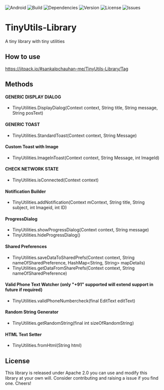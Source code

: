 ![Android](https://img.shields.io/badge/platform-Android-green.svg)
![Build](https://img.shields.io/badge/build-passing-green.svg)
![Dependencies](https://img.shields.io/hackage-deps/v/lens.svg)
![Version](https://img.shields.io/badge/version-0.1-green)
![License](https://img.shields.io/badge/license-Apache%202.0-blue.svg)
![Issues](https://img.shields.io/github/issues/sankalpchauhan-me/TinyUtils-Library)

# TinyUtils-Library
A tiny library with tiny utilities

## How to use
https://jitpack.io/#sankalpchauhan-me/TinyUtils-Library/Tag

## Methods
#### GENERIC DISPLAY DIALOG
- TinyUtilities.DisplayDialog(Context context, String title, String message, String posText)
#### GENERIC TOAST
- TinyUtilities.StandardToast(Context context, String Message)
#### Custom Toast with Image
- TinyUtilities.ImageInToast(Context context, String Message, int ImageId)
#### CHECK NETWORK STATE
- TinyUtilities.isConnected(Context context)
#### Notification Builder
- TinyUtilities.addNotification(Context mContext, String title, String subject, int Imageid, int ID)
#### ProgressDialog
- TinyUtilities.showProgressDialog(Context context, String message)
- TinyUtilities.hideProgressDialog()
#### Shared Preferences
- TinyUtilities.saveDataToSharedPrefs(Context context, String nameOfSharedPreference, HashMap<String, String> mapDetails)
- TinyUtilities.getDataFromSharePrefs(Context context, String nameOfSharedPreference)
#### Valid Phone Text Watcher (only "+91" supported will extend support in future if required)
- TinyUtilities.validPhoneNumbercheck(final EditText editText)
#### Random String Generator
- TinyUtilities.getRandomString(final int sizeOfRandomString)
#### HTML Text Setter
- TinyUtilities.fromHtml(String html)

## License
This library is released under Apache 2.0 you can use and modify this library at your own will. Consider contributing and raising a issue if you find one. Cheers!
